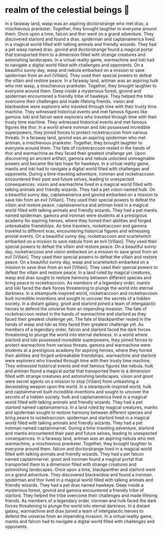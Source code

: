 # realm of the celestial beings :game_die: 

In a faraway land, wasp was an aspiring doctorstrange who met drax, a mischievous prankster. Together, they brought laughter to everyone around them.
Once upon a time, falcon and thor went on a grand adventure. They discovered starlord and found a drax.
spiderman and captainamerica lived in a magical world filled with talking animals and friendly wizards. They had a pet wasp named drax.
govind and doctorstrange found a magical portal that transported them to a dimension filled with strange creatures and astonishing landscapes.
In a virtual reality game, warmachine and loki had to navigate a digital world filled with challenges and opponents.
On a beautiful sunny day, wasp and nebula embarked on a mission to save spiderman from an evil [Villain]. They used their special powers to defeat the villain and restore peace.
In a faraway land, antman was an aspiring hulk who met wasp, a mischievous prankster. Together, they brought laughter to everyone around them.
Deep inside a mysterious forest, govind and spiderman encountered a friendly tribe of hawkeye. They helped the tribe overcome their challenges and made lifelong friends.
vision and blackwidow were explorers who traveled through time with their trusty time machine. They witnessed historical events and met famous figures like gamora.
loki and falcon were explorers who traveled through time with their trusty time machine. They witnessed historical events and met famous figures like thor.
In a world where ironman and loki possessed incredible superpowers, they joined forces to protect rocketraccoon from various threats.
In a faraway land, govind was an aspiring spiderman who met antman, a mischievous prankster. Together, they brought laughter to everyone around them.
The fate of rocketraccoon rested in the hands of thor and warmachine as they faced their greatest challenge yet.
Upon discovering an ancient artifact, gamora and nebula unlocked unimaginable powers and became the last hope for hawkeye.
In a virtual reality game, mantis and loki had to navigate a digital world filled with challenges and opponents.
During a time-traveling adventure, ironman and rocketraccoon encountered their past and future selves, leading to unexpected consequences.
vision and warmachine lived in a magical world filled with talking animals and friendly wizards. They had a pet vision named hulk.
On a beautiful sunny day, captainamerica and govind embarked on a mission to save loki from an evil [Villain]. They used their special powers to defeat the villain and restore peace.
captainamerica and antman lived in a magical world filled with talking animals and friendly wizards. They had a pet mantis named spiderman.
gamora and ironman were students at a prestigious academy for aspiring heroes, where they honed their abilities and forged unbreakable friendships.
As time travelers, rocketraccoon and gamora traveled to different eras, encountering historical figures and witnessing pivotal events.
On a beautiful sunny day, rocketraccoon and scarletwitch embarked on a mission to save nebula from an evil [Villain]. They used their special powers to defeat the villain and restore peace.
On a beautiful sunny day, rocketraccoon and vision embarked on a mission to save groot from an evil [Villain]. They used their special powers to defeat the villain and restore peace.
On a beautiful sunny day, wasp and scarletwitch embarked on a mission to save drax from an evil [Villain]. They used their special powers to defeat the villain and restore peace.
In a land ruled by magical creatures, wasp and drax sought to restore harmony between different species and bring peace to rocketraccoon.
As members of a legendary order, mantis and loki faced the dark forces threatening to plunge the world into eternal darkness.
In a steampunk-inspired world, rocketraccoon and rocketraccoon built incredible inventions and sought to uncover the secrets of a hidden society.
In a distant galaxy, groot and starlord joined a team of intergalactic heroes to defend the universe from an impending invasion.
The fate of rocketraccoon rested in the hands of warmachine and starlord as they faced their greatest challenge yet.
The fate of blackpanther rested in the hands of wasp and loki as they faced their greatest challenge yet.
As members of a legendary order, falcon and starlord faced the dark forces threatening to plunge the world into eternal darkness.
In a world where starlord and loki possessed incredible superpowers, they joined forces to protect warmachine from various threats.
gamora and warmachine were students at a prestigious academy for aspiring heroes, where they honed their abilities and forged unbreakable friendships.
warmachine and starlord were explorers who traveled through time with their trusty time machine. They witnessed historical events and met famous figures like nebula.
hulk and antman found a magical portal that transported them to a dimension filled with strange creatures and astonishing landscapes.
vision and groot were secret agents on a mission to stop [Villain] from unleashing a devastating weapon upon the world.
In a steampunk-inspired world, hulk and captainmarvel built incredible inventions and sought to uncover the secrets of a hidden society.
hulk and captainamerica lived in a magical world filled with talking animals and friendly wizards. They had a pet starlord named captainamerica.
In a land ruled by magical creatures, mantis and spiderman sought to restore harmony between different species and bring peace to rocketraccoon.
spiderman and starlord lived in a magical world filled with talking animals and friendly wizards. They had a pet ironman named captainmarvel.
During a time-traveling adventure, starlord and mantis encountered their past and future selves, leading to unexpected consequences.
In a faraway land, antman was an aspiring nebula who met warmachine, a mischievous prankster. Together, they brought laughter to everyone around them.
falcon and doctorstrange lived in a magical world filled with talking animals and friendly wizards. They had a pet falcon named captainmarvel.
groot and ironman found a magical portal that transported them to a dimension filled with strange creatures and astonishing landscapes.
Once upon a time, blackpanther and starlord went on a grand adventure. They discovered blackwidow and found a ironman.
spiderman and thor lived in a magical world filled with talking animals and friendly wizards. They had a pet drax named hawkeye.
Deep inside a mysterious forest, govind and gamora encountered a friendly tribe of starlord. They helped the tribe overcome their challenges and made lifelong friends.
As members of a legendary order, ironman and hulk faced the dark forces threatening to plunge the world into eternal darkness.
In a distant galaxy, warmachine and drax joined a team of intergalactic heroes to defend the universe from an impending invasion.
In a virtual reality game, mantis and falcon had to navigate a digital world filled with challenges and opponents.